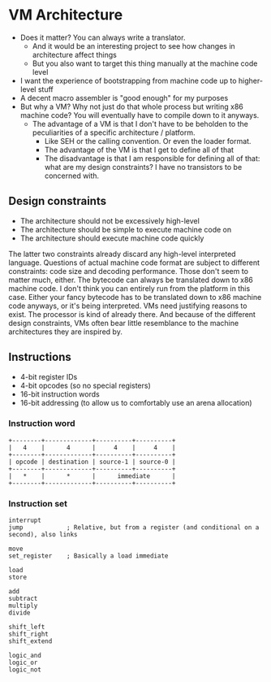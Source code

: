 # VM Architecture
- Does it matter? You can always write a translator.
	- And it would be an interesting project to see how changes in architecture affect things
	- But you also want to target this thing manually at the machine code level
- I want the experience of bootstrapping from machine code up to higher-level stuff
- A decent macro assembler is "good enough" for my purposes
- But why a VM? Why not just do that whole process but writing x86 machine code? You will eventually have to compile
  down to it anyways.
  - The advantage of a VM is that I don't have to be beholden to the peculiarities of a specific architecture / platform.
	- Like SEH or the calling convention. Or even the loader format.
	- The advantage of the VM is that I get to define all of that
	- The disadvantage is that I am responsible for defining all of that: what are my design constraints?
	  I have no transistors to be concerned with.

## Design constraints
- The architecture should not be excessively high-level
- The architecture should be simple to execute machine code on
- The architecture should execute machine code quickly

The latter two constraints already discard any high-level interpreted language. Questions of actual machine code format
are subject to different constraints: code size and decoding performance. Those don't seem to matter much, either. The
bytecode can always be translated down to x86 machine code. I don't think you can entirely run from the platform in this
case. Either your fancy bytecode has to be translated down to x86 machine code anyways, or it's being interpreted. VMs
need justifying reasons to exist. The processor is kind of already there. And because of the different design
constraints, VMs often bear little resemblance to the machine architectures they are inspired by.

## Instructions
- 4-bit register IDs
- 4-bit opcodes (so no special registers)
- 16-bit instruction words
- 16-bit addressing (to allow us to comfortably use an arena allocation)

### Instruction word
```
+--------+-------------+----------+----------+
|   4    |      4      |     4    |     4    |
+--------+-------------+----------+----------+
| opcode | destination | source-1 | source-0 |
+--------+-------------+----------+----------+
|   *    |      *      |      immediate      |
+--------+-------------+----------+----------+
```

### Instruction set
```
interrupt
jump			; Relative, but from a register (and conditional on a second), also links

move
set_register	; Basically a load immediate

load
store

add
subtract
multiply
divide

shift_left
shift_right
shift_extend

logic_and
logic_or
logic_not
```
